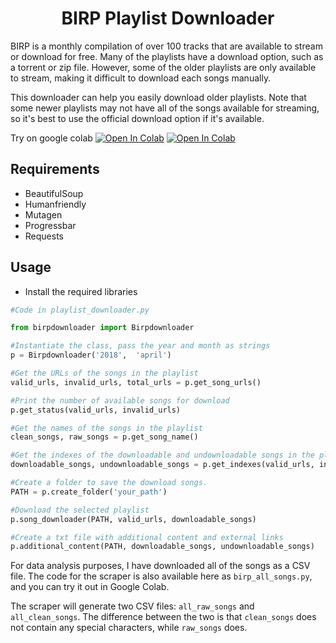 # <div  align="center"> BIRP Playlist Downloader</div>

BIRP is a monthly compilation of over 100 tracks that are available to stream or download for free. Many of the playlists have a download option, such as a torrent or zip file. However, some of the older playlists are only available to stream, making it difficult to download each songs manually.

This downloader can help you easily download older playlists. Note that some newer playlists may not have all of the songs available for streaming, so it's best to use the official download option if it's available.

Try on google colab
 [![Open In Colab](https://colab.research.google.com/assets/colab-badge.svg)](https://colab.research.google.com/drive/1z0-5bqUPRCSIWU6oB3xpy5nZw92-5X5D#scrollTo=EQe1PbhfcDc4&forceEdit=true&sandboxMode=true) 
 [![Open In Colab](https://colab.research.google.com/assets/colab-badge.svg)](https://colab.research.google.com/drive/17QHVXsrQUdjAQVX-_ffprfgoxYZrwhKw#forceEdit=true&sandboxMode=true) 

## Requirements

- BeautifulSoup
- Humanfriendly
- Mutagen
- Progressbar
- Requests

  
  

## Usage

* Install the required libraries

```python
#Code in playlist_downloader.py

from birpdownloader import Birpdownloader

#Instantiate the class, pass the year and month as strings
p = Birpdownloader('2018',  'april')

#Get the URLs of the songs in the playlist
valid_urls, invalid_urls, total_urls = p.get_song_urls()

#Print the number of available songs for download
p.get_status(valid_urls, invalid_urls)

#Get the names of the songs in the playlist
clean_songs, raw_songs = p.get_song_name()

#Get the indexes of the downloadable and undownloadable songs in the playlist
downloadable_songs, undownloadable_songs = p.get_indexes(valid_urls, invalid_urls, total_urls, clean_songs, raw_songs)

#Create a folder to save the download songs.
PATH = p.create_folder('your_path')

#Download the selected playlist
p.song_downloader(PATH, valid_urls, downloadable_songs)

#Create a txt file with additional content and external links
p.additional_content(PATH, downloadable_songs, undownloadable_songs)

```

For data analysis purposes, I have downloaded all of the songs as a CSV file. The code for the scraper is also available here as `birp_all_songs.py`, and you can try it out in Google Colab.

The scraper will generate two CSV files: `all_raw_songs` and `all_clean_songs`. The difference between the two is that `clean_songs` does not contain any special characters, while `raw_songs` does.

